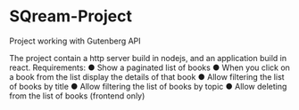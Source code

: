 # SQream-Project
Project working with Gutenberg API

The project contain a http server build in nodejs, and an application build in react.
Requirements:
● Show a paginated list of books
● When you click on a book from the list display the details of that book
● Allow filtering the list of books by title
● Allow filtering the list of books by topic
● Allow deleting from the list of books (frontend only)

